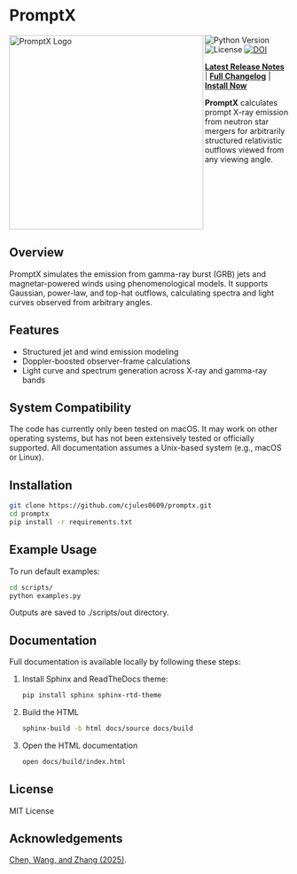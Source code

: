 # PromptX

<img align="left" src="[https://github.com/cjules0609/PromptX/assets/logo.svg](https://github.com/cjules0609/PromptX/blob/main/assets/logo.svg)" alt="PromptX Logo" width="350"/>

![Python Version](https://img.shields.io/badge/python-3.6%2B-blue.svg)
![License](https://img.shields.io/badge/license-MIT-green.svg)
[![DOI](https://zenodo.org/badge/970365196.svg)](https://doi.org/10.5281/zenodo.16923796)

<div align="left">

**[Latest Release Notes](CHANGELOG.md#v030---2025-09-06)** | **[Full Changelog](CHANGELOG.md)** | **[Install Now](#installation)**
</div>

**PromptX** calculates prompt X-ray emission from neutron star mergers for arbitrarily structured relativistic outflows viewed from any viewing angle.

<br clear="left"/>





## Overview

PromptX simulates the emission from gamma-ray burst (GRB) jets and magnetar-powered winds using phenomenological models. It supports Gaussian, power-law, and top-hat outflows, calculating spectra and light curves observed from arbitrary angles.

## Features

- Structured jet and wind emission modeling
- Doppler-boosted observer-frame calculations
- Light curve and spectrum generation across X-ray and gamma-ray bands

## System Compatibility

The code has currently only been tested on macOS. It may work on other operating systems, but has not been extensively tested or officially supported. All documentation assumes a Unix-based system (e.g., macOS or Linux).

## Installation

```bash
git clone https://github.com/cjules0609/promptx.git
cd promptx
pip install -r requirements.txt
```

## Example Usage

To run default examples:

   ```bash
   cd scripts/
   python examples.py
   ```

Outputs are saved to ./scripts/out directory.

## Documentation
Full documentation is available locally by following these steps:

1. Install Sphinx and ReadTheDocs theme:
   ```bash 
   pip install sphinx sphinx-rtd-theme
   ```

2. Build the HTML
   ```bash
   sphinx-build -b html docs/source docs/build
   ```

3. Open the HTML documentation
   ```bash
   open docs/build/index.html
   ```

## License
MIT License

## Acknowledgements
[Chen, Wang, and Zhang (2025)](https://doi.org/10.48550/arXiv.2505.01606).
